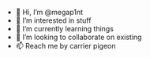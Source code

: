 - 👋 Hi, I’m @megap1nt
- 👀 I’m interested in stuff
- 🌱 I’m currently learning things
- 💞️ I’m looking to collaborate on existing
- 📫 Reach me by carrier pigeon 
